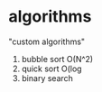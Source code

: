 # algorithms
"custom algorithms"
1) bubble sort O(N^2) 
2) quick sort O(log          
3) binary search       
                 
            
   
   
     
  
 
    
   
  
  
 
  
